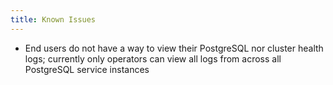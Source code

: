 ```yaml
---
title: Known Issues
---
```


* End users do not have a way to view their PostgreSQL nor cluster health logs; currently only operators can view all logs from across all PostgreSQL service instances
